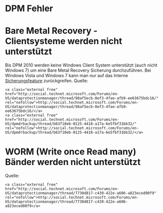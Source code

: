 # DPM Fehler

# <span id="bkmrk-"></span><span class="mw-headline" id="bkmrk-bare-metal-recovery--1">Bare Metal Recovery - Clientsysteme werden nicht unterstützt</span>

Bis DPM 2010 werden keine Windows Client System unterstützt (auch nicht Windows 7) um eine Bare Metal Recovery Sicherung durchzuführen. Bei Windows Vista und Windows 7 kann man nur auf das Interne [Sicherungsfeature](https://wiki.eidolf.de/index.php/Win7_Sicherungsfeature "Win7 Sicherungsfeature") zurückgreifen. Quelle:

```
<a class="external free" href="http://social.technet.microsoft.com/Forums/en-US/dataprotectionmanager/thread/98af5ecb-0ef3-4fae-afb9-ee63675bdc16/" rel="nofollow">http://social.technet.microsoft.com/Forums/en-US/dataprotectionmanager/thread/98af5ecb-0ef3-4fae-afb9-ee63675bdc16/</a>
<a class="external free" href="http://social.technet.microsoft.com/Forums/en-US/dpmdrbackup/thread/b63f10eb-0125-4418-a17a-6e5fbf31bb32/" rel="nofollow">http://social.technet.microsoft.com/Forums/en-US/dpmdrbackup/thread/b63f10eb-0125-4418-a17a-6e5fbf31bb32/</a> 
```

# <span id="bkmrk--1"></span><span class="mw-headline" id="bkmrk-worm-%28write-once-rea-1">WORM (Write once Read many) Bänder werden nicht unterstützt</span>

Quelle:

```
<a class="external free" href="http://social.technet.microsoft.com/Forums/en-US/dataprotectionmanager/thread/7730d817-c439-422e-a606-a823eced00f9" rel="nofollow">http://social.technet.microsoft.com/Forums/en-US/dataprotectionmanager/thread/7730d817-c439-422e-a606-a823eced00f9</a>
```